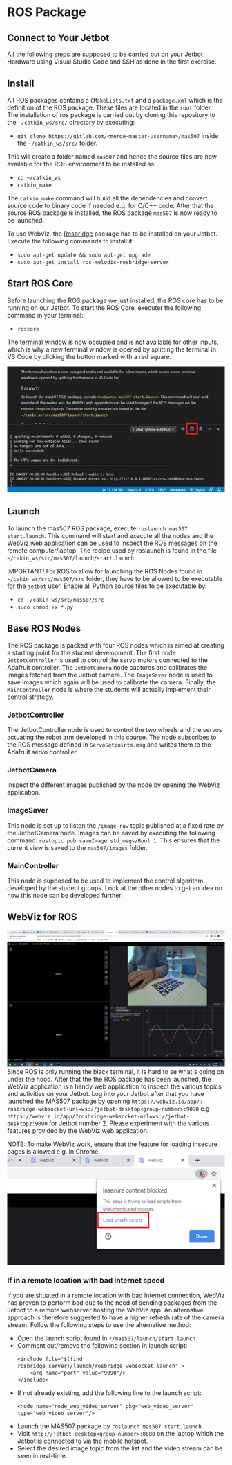 # ROS Package
## Connect to Your Jetbot
All the following steps are supposed to be carried out on your Jetbot Hardware using Visual Studio Code and SSH as done in the first exercise.

## Install
All ROS packages contains a `CMakeLists.txt` and a `package.xml` which is the definition of the ROS package. These files are located in the `root` folder. The installation of  ros package is carried out by cloning this repository to the `~/catkin_ws/src/` directory by executing:
- `git clone https://gitlab.com/<merge-master-username>/mas507` inside the `~/catkin_ws/src/` folder.

This will create a folder named `mas507` and hence the source files are now available for the ROS environment to be installed as:
- `cd ~/catkin_ws`
- `catkin_make`

The `catkin_make` command will build all the dependencies and convert source code to binary code if needed e.g. for C/C++ code. After that the source ROS package is installed, the ROS package `mas507` is now ready to be launched.

To use WebViz, the [Rosbridge](http://wiki.ros.org/rosbridge_suite) package has to be installed on your Jetbot. Execute the following commands to install it:
- `sudo apt-get update && sudo apt-get upgrade`
- `sudo apt-get install ros-melodic-rosbridge-server`

## Start ROS Core
Before launching the ROS package we just installed, the ROS core has to be running on our Jetbot. To start the ROS Core, executer the following command in your terminal:
- `roscore`

The terminal window is now occupied and is not available for other inputs, which is why a new terminal window is opened by splitting the terminal in VS Code by clicking the button marked with a red square.

![](../figs/ros/bash-split.png)

## Launch
To launch the mas507 ROS package, execute `roslaunch mas507 start.launch`. This command will start and execute all the nodes and the WebViz web application can be used to inspect the ROS messages on the remote computer/laptop. The recipe used by roslaunch is found in the file `~/cakin_ws/src/mas507/launch/start.launch`.

IMPORTANT! For ROS to allow for launching the ROS Nodes found in `~/cakin_ws/src/mas507/src` folder, they have to be allowed to be executable for the `jetbot` user. Enable all Python source files to be executable by:
- `cd ~/cakin_ws/src/mas507/src`
- `sudo chmod +x *.py`

## Base ROS Nodes
The ROS package is packed with four ROS nodes which is aimed at creating a starting point for the student development. The first node `JetbotController` is used to control the servo motors connected to the Adafruit controller. The `JetbotCamera` node captures and calibrates the images fetched from the Jetbot camera. The `ImageSaver` node is used to save images which again will be used to calibrate the camera. Finally, the `MainController` node is where the students will actually implement their control strategy.


### JetbotController
The JetbotController node is used to control the two wheels and the servos actuating the robot arm developed in this course. The node subscribes to the ROS message defined in `ServoSetpoints.msg` and writes them to the Adafruit servo controller.

### JetbotCamera
Inspect the different images published by the node by opening the WebViz application.

### ImageSaver
This node is set up to listen the `/image_raw` topic published at a fixed rate by the JetbotCamera node. Images can be saved by executing the following command: `rostopic pub saveImage std_msgs/Bool 1`. This ensures that the current view is saved to the `mas507/images` folder.

### MainController
This node is supposed to be used to implement the control algorithm developed by the student groups. Look at the other nodes to get an idea on how this node can be developed further.

## WebViz for ROS
![](../figs/webviz/webvizExample.png)
Since ROS is only running the black terminal, it is hard to se what's going on under the hood. After that the the ROS package has been launched, the WebViz application is a handy web application to inspect the various topics and activities on your Jetbot. Log into your Jetbot after that you have launched the MAS507 package by opening `https://webviz.io/app/?rosbridge-websocket-url=ws://jetbot-desktop<group-number>:9090` e.g `https://webviz.io/app/?rosbridge-websocket-url=ws://jetbot-desktop2:9090` for Jetbot number 2. Please experiment with the various features provided by the WebViz web application.

NOTE: To make WebViz work, ensure that the feature for loading insecure pages is allowed e.g. in Chrome:
![](../figs/webviz/loadUnsafeWebpageChrome.png)

### If in a remote location with bad internet speed
If you are situated in a remote location with bad internet connection, WebViz has proven to perform bad due to the need of sending packages from the Jetbot to a remote webserver hosting the WebViz app. An alternative approach is therefore suggested to have a higher refresh rate of the camera stream. Follow the following steps to use the alternative method:

- Open the launch script found in `*/mas507/launch/start.launch`
- Comment out/remove the following section in launch script:
    ```
    <include file="$(find rosbridge_server)/launch/rosbridge_websocket.launch" >
        <arg name="port" value="9090"/>
    </include>
    ``` 
- If not already existing, add the following line to the launch script:
    ```
    <node name="node_web_video_server" pkg="web_video_server" type="web_video_server"/>
    ```
- Launch the MAS507 package by `roslaunch mas507 start.launch`
- Visit `http://jetbot-desktop<group-number>:8080` on the laptop which the Jetbot is connected to via  the mobile hotspot.
- Select the desired image topic from the list and the video stream can be seen in real-time.
